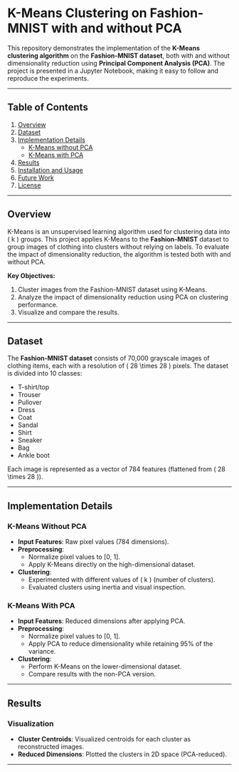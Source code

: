 # K-Means Clustering on Fashion-MNIST with and without PCA


This repository demonstrates the implementation of the **K-Means clustering algorithm** on the **Fashion-MNIST dataset**, both with and without dimensionality reduction using **Principal Component Analysis (PCA)**. The project is presented in a Jupyter Notebook, making it easy to follow and reproduce the experiments.

---

## Table of Contents

1. [Overview](#overview)
2. [Dataset](#dataset)
3. [Implementation Details](#implementation-details)
   - [K-Means without PCA](#k-means-without-pca)
   - [K-Means with PCA](#k-means-with-pca)
4. [Results](#results)
5. [Installation and Usage](#installation-and-usage)
6. [Future Work](#future-work)
7. [License](#license)

---

## Overview

K-Means is an unsupervised learning algorithm used for clustering data into \( k \) groups. This project applies K-Means to the **Fashion-MNIST** dataset to group images of clothing into clusters without relying on labels. To evaluate the impact of dimensionality reduction, the algorithm is tested both with and without PCA.

**Key Objectives:**
1. Cluster images from the Fashion-MNIST dataset using K-Means.
2. Analyze the impact of dimensionality reduction using PCA on clustering performance.
3. Visualize and compare the results.

---

## Dataset

The **Fashion-MNIST dataset** consists of 70,000 grayscale images of clothing items, each with a resolution of \( 28 \times 28 \) pixels. The dataset is divided into 10 classes:
- T-shirt/top
- Trouser
- Pullover
- Dress
- Coat
- Sandal
- Shirt
- Sneaker
- Bag
- Ankle boot

Each image is represented as a vector of 784 features (flattened from \( 28 \times 28 \)).

---

## Implementation Details

### K-Means Without PCA

- **Input Features**: Raw pixel values (784 dimensions).
- **Preprocessing**: 
  - Normalize pixel values to [0, 1].
  - Apply K-Means directly on the high-dimensional dataset.
- **Clustering**:
  - Experimented with different values of \( k \) (number of clusters).
  - Evaluated clusters using inertia and visual inspection.

### K-Means With PCA

- **Input Features**: Reduced dimensions after applying PCA.
- **Preprocessing**:
  - Normalize pixel values to [0, 1].
  - Apply PCA to reduce dimensionality while retaining 95% of the variance.
- **Clustering**:
  - Perform K-Means on the lower-dimensional dataset.
  - Compare results with the non-PCA version.

---

## Results

### Visualization

- **Cluster Centroids**: Visualized centroids for each cluster as reconstructed images.
- **Reduced Dimensions**: Plotted the clusters in 2D space (PCA-reduced).

---

